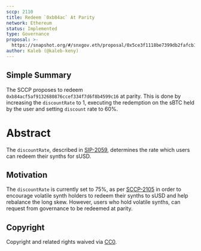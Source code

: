 ```yaml
---
sccp: 2110
title: Redeem `0xb84ac` At Parity
network: Ethereum
status: Implemented
type: Governance
proposal: >-
  https://snapshot.org/#/snxgov.eth/proposal/0x5ce3f1118be7399db2fafcb1664090043a4c4a64890889df2d2fc7e03bd32fd7
author: Kaleb (@kaleb-keny)
---
```


## Simple Summary

The SCCP proposes to redeem `0xb84acf5af9132680876ccef334f7d6f8b4599c16` at parity. This is done by increasing the `discountRate` to 1, executing the redemption on the sBTC held by the user and setting `discount` rate to 60%.

# Abstract

The `discountRate`, described in [SIP-2059](https://sips.synthetix.io/sips/sip-2059/),  determines the rate which users can redeem their synths for sUSD.

## Motivation

The `discountRate` is currently set to 75%, as per [SCCP-2105](https://sips.synthetix.io/sccp/sccp-2105/) in order to encourage volatile synth holders to redeem their synths to sUSD and help rebalance the long skew. However, users who hold volatile synths, can request from governance to be redeemed at parity.

## Copyright

Copyright and related rights waived via [CC0](https://creativecommons.org/publicdomain/zero/1.0/).
